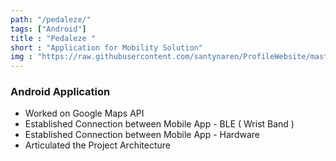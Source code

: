 ```yaml
---
path: "/pedaleze/"
tags: ["Android"]
title : "Pedaleze "
short : "Application for Mobility Solution"
img : "https://raw.githubusercontent.com/santynaren/ProfileWebsite/master/pedalexe.png"
---
```


### Android Application #

* Worked on Google Maps API
* Established Connection between Mobile App - BLE ( Wrist Band )
* Established Connection between Mobile App - Hardware
* Articulated the Project Architecture